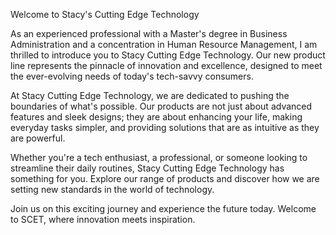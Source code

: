 Welcome to Stacy's Cutting Edge Technology

As an experienced professional with a Master's degree in Business Administration and a concentration in Human Resource Management, I am thrilled to introduce you to Stacy Cutting Edge Technology. Our new product line represents the pinnacle of innovation and excellence, designed to meet the ever-evolving needs of today's tech-savvy consumers.

At Stacy Cutting Edge Technology, we are dedicated to pushing the boundaries of what's possible. Our products are not just about advanced features and sleek designs; they are about enhancing your life, making everyday tasks simpler, and providing solutions that are as intuitive as they are powerful.

Whether you're a tech enthusiast, a professional, or someone looking to streamline their daily routines, Stacy Cutting Edge Technology has something for you. Explore our range of products and discover how we are setting new standards in the world of technology.

Join us on this exciting journey and experience the future today. Welcome to SCET, where innovation meets inspiration.
